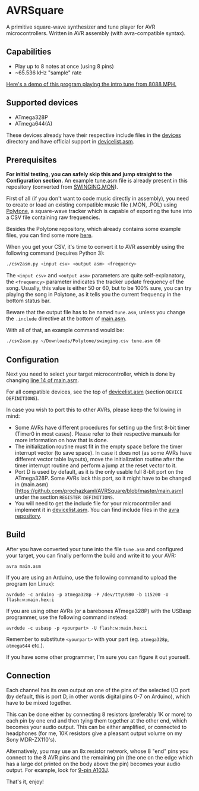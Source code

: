 # AVRSquare
A primitive square-wave synthesizer and tune player for AVR microcontrollers. Written in AVR assembly (with avra-compatible syntax).

## Capabilities

- Play up to 8 notes at once (using 8 pins)
- ~65.536 kHz "sample" rate

[Here's a demo of this program playing the intro tune from 8088 MPH.](https://youtu.be/OVE0jGiZFQk)

## Supported devices

- ATmega328P
- ATmega644(A)

These devices already have their respective include files in the [devices](https://github.com/prochazkaml/AVRSquare/tree/master/devices) directory and have official support in [devicelist.asm](https://github.com/prochazkaml/AVRSquare/blob/master/devicelist.asm).

## Prerequisites

**For initial testing, you can safely skip this and jump straight to the Configuration section.** An example tune.asm file is already present in this repository (converted from [SWINGING.MON](https://github.com/prochazkaml/Polytone/blob/master/examples/SWINGING.MON)).

First of all (if you don't want to code music directly in assembly), you need to create or load an existing compatible music file (.MON, .POL) using [Polytone](https://github.com/prochazkaml/Polytone), a square-wave tracker which is capable of exporting the tune into a CSV file containing raw frequencies.

Besides the Polytone repository, which already contains some example files, you can find some more [here](https://github.com/MobyGamer/MONOTONE).

When you get your CSV, it's time to convert it to AVR assembly using the following command (requires Python 3):

```bash
./csv2asm.py <input csv> <output asm> <frequency>
```

The `<input csv>` and `<output asm>` parameters are quite self-explanatory, the `<frequency>` parameter indicates the tracker update frequency of the song. Usually, this value is either 50 or 60, but to be 100% sure, you can try playing the song in Polytone, as it tells you the current frequency in the bottom status bar.

Beware that the output file has to be named `tune.asm`, unless you change the `.include` directive at the bottom of [main.asm](https://github.com/prochazkaml/AVRSquare/blob/master/main.asm).

With all of that, an example command would be:

```bash
./csv2asm.py ~/Downloads/Polytone/swinging.csv tune.asm 60
```

## Configuration

Next you need to select your target microcontroller, which is done by changing [line 14 of main.asm](https://github.com/prochazkaml/AVRSquare/blob/master/main.asm#L14).

For all compatible devices, see the top of [devicelist.asm](https://github.com/prochazkaml/AVRSquare/blob/master/devicelist.asm) (section `DEVICE DEFINITIONS`).

In case you wish to port this to other AVRs, please keep the following in mind:

- Some AVRs have different procedures for setting up the first 8-bit timer (Timer0 in most cases). Please refer to their respective manuals for more information on how that is done.
- The initialization routine must fit in the empty space before the timer interrupt vector (to save space). In case it does not (as some AVRs have different vector table layouts), move the initialization routine after the timer interrupt routine and perform a jump at the reset vector to it.
- Port D is used by default, as it is the only usable full 8-bit port on the ATmega328P. Some AVRs lack this port, so it might have to be changed in (main.asm)[https://github.com/prochazkaml/AVRSquare/blob/master/main.asm] under the section `REGISTER DEFINITIONS`.
- You will need to get the include file for your microcontroller and implement it in [devicelist.asm](https://github.com/prochazkaml/AVRSquare/blob/master/devicelist.asm). You can find include files in the [avra repository](https://github.com/Ro5bert/avra/tree/master/includes).

## Build

After you have converted your tune into the file `tune.asm` and configured your target, you can finally perform the build and write it to your AVR:

```
avra main.asm
```

If you are using an Arduino, use the following command to upload the program (on Linux):

```
avrdude -c arduino -p atmega328p -P /dev/ttyUSB0 -b 115200 -U flash:w:main.hex:i
```

If you are using other AVRs (or a barebones ATmega328P) with the USBasp programmer, use the following command instead:

```
avrdude -c usbasp -p <yourpart> -U flash:w:main.hex:i
```

Remember to substitute `<yourpart>` with your part (eg. `atmega328p`, `atmega644` etc.).

If you have some other programmer, I'm sure you can figure it out yourself.

## Connection

Each channel has its own output on one of the pins of the selected I/O port (by default, this is port D, in other words digital pins 0-7 on Arduino), which have to be mixed together.

This can be done either by connecting 8 resistors (preferably 1K or more) to each pin by one end and then tying them together at the other end, which becomes your audio output. This can be either amplified, or connected to headphones (for me, 10K resistors give a pleasant output volume on my Sony MDR-ZX110's).

Alternatively, you may use an 8x resistor network, whose 8 "end" pins you connect to the 8 AVR pins and the remaining pin (the one on the edge which has a large dot printed on the body above the pin) becomes your audio output. For example, look for [9-pin A103J](https://www.google.com/search?q=A103J+9+pin).

That's it, enjoy!
